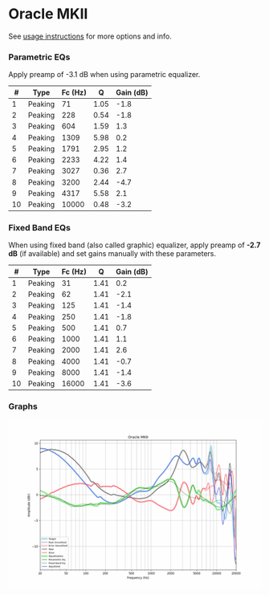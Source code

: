 # Oracle MKII
See [usage instructions](https://github.com/jaakkopasanen/AutoEq#usage) for more options and info.

### Parametric EQs
Apply preamp of -3.1 dB when using parametric equalizer.

|   # | Type    |   Fc (Hz) |    Q |   Gain (dB) |
|-----|---------|-----------|------|-------------|
|   1 | Peaking |        71 | 1.05 |        -1.8 |
|   2 | Peaking |       228 | 0.54 |        -1.8 |
|   3 | Peaking |       604 | 1.59 |         1.3 |
|   4 | Peaking |      1309 | 5.98 |         0.2 |
|   5 | Peaking |      1791 | 2.95 |         1.2 |
|   6 | Peaking |      2233 | 4.22 |         1.4 |
|   7 | Peaking |      3027 | 0.36 |         2.7 |
|   8 | Peaking |      3200 | 2.44 |        -4.7 |
|   9 | Peaking |      4317 | 5.58 |         2.1 |
|  10 | Peaking |     10000 | 0.48 |        -3.2 |

### Fixed Band EQs
When using fixed band (also called graphic) equalizer, apply preamp of **-2.7 dB** (if available) and set gains manually with these parameters.

|   # | Type    |   Fc (Hz) |    Q |   Gain (dB) |
|-----|---------|-----------|------|-------------|
|   1 | Peaking |        31 | 1.41 |         0.2 |
|   2 | Peaking |        62 | 1.41 |        -2.1 |
|   3 | Peaking |       125 | 1.41 |        -1.4 |
|   4 | Peaking |       250 | 1.41 |        -1.8 |
|   5 | Peaking |       500 | 1.41 |         0.7 |
|   6 | Peaking |      1000 | 1.41 |         1.1 |
|   7 | Peaking |      2000 | 1.41 |         2.6 |
|   8 | Peaking |      4000 | 1.41 |        -0.7 |
|   9 | Peaking |      8000 | 1.41 |        -1.4 |
|  10 | Peaking |     16000 | 1.41 |        -3.6 |

### Graphs
![](./Oracle%20MKII.png)
